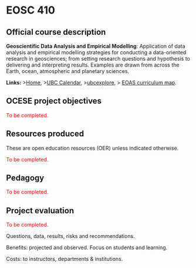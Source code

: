 # EOSC 410

## Official course description

**Geoscientific Data Analysis and Empirical Modelling**: Application of data analysis and empirical modelling strategies for conducting a data-oriented research in geosciences; from setting research questions and hypothesis to delivering and interpreting results. Examples are drawn from across the Earth, ocean, atmospheric and planetary sciences.

**Links:**
\>[Home](https://www.eoas.ubc.ca/academics/courses/eosc410),
\>[UBC Calendar](https://courses.students.ubc.ca/cs/courseschedule?pname=subjarea&tname=subj-course&dept=EOSC&course=410),
\>[ubcexplore](https://ubcexplorer.io/course/EOSC/410),
\> [EOAS curriculum map](https://www.eoas.ubc.ca/~quest/eoas-only.html).

## OCESE project objectives

<span style="color:red">To be completed.</span>

## Resources produced

These are open education resources (OER) unless indicated otherwise.

<span style="color:red">To be completed.</span>

## Pedagogy

<span style="color:red">To be completed.</span>

## Project evaluation

<span style="color:red">To be completed.</span>

Questions, data, results, risks and recommendations.

Benefits: projected and observed. Focus on students and learning.

Costs: to instructors, departments & institutions.